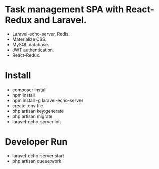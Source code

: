 <h1>Task management SPA with React-Redux and Laravel.</h1>
<ul>
    <li>Laravel-echo-server, Redis.</li>
    <li>Materialize CSS.</li>
    <li>MySQL database.</li>
    <li>JWT authentication.</li>
    <li>React-Redux.</li>
</ul>    

<h1>Install</h1>
<ul>
    <li>composer install</li>
    <li>npm install</li>
    <li>npm install -g laravel-echo-server</li>
    <li>create .env file</li>
    <li>php artisan key:generate</li>
    <li>php artisan migrate</li>
    <li>laravel-echo-server init</li>
</ul>

<h1>Developer Run</h1>
<ul>
    <li>laravel-echo-server start</li>
    <li>php artisan queue:work</li>
</ul>
